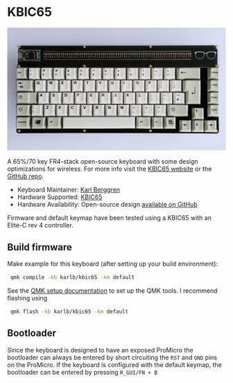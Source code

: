 # KBIC65

![KBIC65 top-down view](https://github.com/b-karl/KBIC65/blob/main/img/photoshoot/full_keyboard_straight_above.jpg)

A 65%/70 key FR4-stack open-source keyboard with some design optimizations for wireless. For more info visit the [KBIC65 website](https://karlb.eu/kbic65/) or the [GitHub repo](https://github.com/b-karl/KBIC65).

* Keyboard Maintainer: [Karl Berggren](https://github.com/b-karl)
* Hardware Supported: [KBIC65](https://github.com/b-karl/KBIC65)
* Hardware Availability: Open-source design [available on GitHub](https://github.com/b-karl/KBIC65)

Firmware and default keymap have been tested using a KBIC65 with an Elite-C rev 4 controller.

## Build firmware

Make example for this keyboard (after setting up your build environment):

```bash
 qmk compile -kb karlb/kbic65 -km default
```

See the [QMK setup documentation](https://docs.qmk.fm/#/newbs_getting_started) to set up the QMK tools. I recommend flashing using

```bash
 qmk flash -kb karlb/kbic65 -km default
```

## Bootloader

Since the keyboard is designed to have an exposed ProMicro the bootloader can always be entered by short circuiting the `RST` and `GND` pins on the ProMicro. If the keyboard is configured with the default keymap, the bootloader can be entered by pressing `R_GUI/FN + B`


